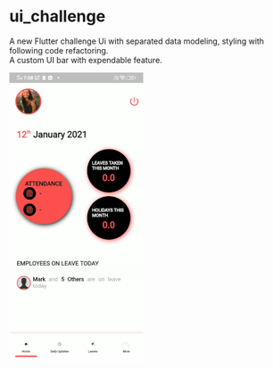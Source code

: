 # ui_challenge

A new Flutter challenge Ui with separated data modeling, styling with following code refactoring.  
A custom UI bar with expendable feature.


 ![here is the Gif showing functionality](app.gif)